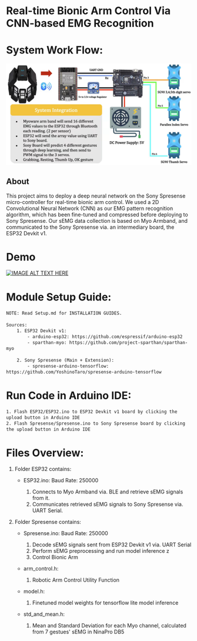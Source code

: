# Real-time Bionic Arm Control Via CNN-based EMG Recognition

# System Work Flow:
![Alt text](system.jpg?raw=true "Title")

## About
This project aims to deploy a deep neural network on the Sony Spresense micro-controller for real-time bionic arm control. We used a 2D Convolutional Neural Network (CNN) as our EMG pattern recognition algorithm, which has been fine-tuned and compressed before deploying to Sony Spresense. Our sEMG data collection is based on Myo Armband, and communicated to the Sony Spresense via. an intermediary board, the ESP32 Devkit v1.

# Demo
[![IMAGE ALT TEXT HERE](https://www.youtube.com/watch?v=r8Wh6ckIqSM)](https://www.youtube.com/watch?v=r8Wh6ckIqSM)


# Module Setup Guide:
    NOTE: Read Setup.md for INSTALLATION GUIDES.
 
    Sources: 
        1. ESP32 Devkit v1:
            - arduino-esp32: https://github.com/espressif/arduino-esp32
            - sparthan-myo: https://github.com/project-sparthan/sparthan-myo
        
        2. Sony Spresense (Main + Extension): 
            - spresense-arduino-tensorflow: https://github.com/YoshinoTaro/spresense-arduino-tensorflow

# Run Code in Arduino IDE:
    1. Flash ESP32/ESP32.ino to ESP32 Devkit v1 board by clicking the upload button in Arduino IDE
    2. Flash Spresense/Spresense.ino to Sony Spresense board by clicking the upload button in Arduino IDE
 
# Files Overview:
1. Folder ESP32 contains:
    - ESP32.ino:
        Baud Rate: 250000

        1. Connects to Myo Armband via. BLE and retrieve sEMG signals from it.
        2. Communicates retrieved sEMG signals to Sony Spresense via. UART Serial.

2. Folder Spresense contains:
    - Spresense.ino:
        Baud Rate: 250000

        1. Decode sEMG signals sent from ESP32 Devkit v1 via. UART Serial
        2. Perform sEMG preprocessing and run model inference z
        3. Control Bionic Arm

    - arm_control.h:

        1. Robotic Arm Control Utility Function
    
    - model.h:
        
        1. Finetuned model weights for tensorflow lite model inference
    
    - std_and_mean.h:
        
        1. Mean and Standard Deviation for each Myo channel, calculated from 7 gestues' sEMG in NinaPro DB5